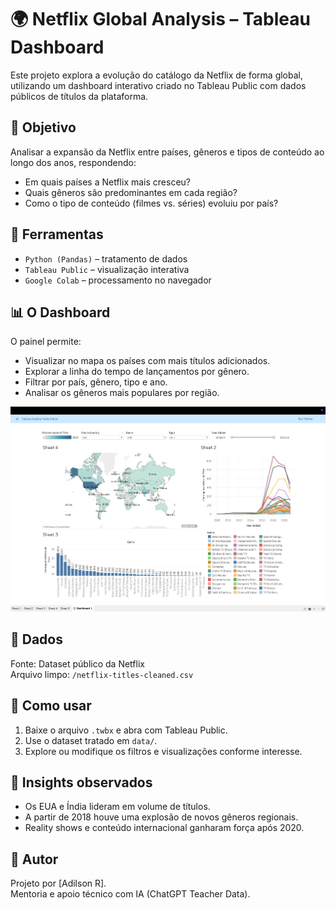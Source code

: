 # 🌍 Netflix Global Analysis – Tableau Dashboard

Este projeto explora a evolução do catálogo da Netflix de forma global, utilizando um dashboard interativo criado no Tableau Public com dados públicos de títulos da plataforma.

## 🎯 Objetivo
Analisar a expansão da Netflix entre países, gêneros e tipos de conteúdo ao longo dos anos, respondendo:

- Em quais países a Netflix mais cresceu?
- Quais gêneros são predominantes em cada região?
- Como o tipo de conteúdo (filmes vs. séries) evoluiu por país?

## 🧰 Ferramentas
- `Python (Pandas)` – tratamento de dados
- `Tableau Public` – visualização interativa
- `Google Colab` – processamento no navegador

## 📊 O Dashboard
O painel permite:
- Visualizar no mapa os países com mais títulos adicionados.
- Explorar a linha do tempo de lançamentos por gênero.
- Filtrar por país, gênero, tipo e ano.
- Analisar os gêneros mais populares por região.

![Dashboard Preview](images/preview.png)

## 📁 Dados
Fonte: Dataset público da Netflix  
Arquivo limpo: `/netflix-titles-cleaned.csv`

## 🚀 Como usar
1. Baixe o arquivo `.twbx` e abra com Tableau Public.
2. Use o dataset tratado em `data/`.
3. Explore ou modifique os filtros e visualizações conforme interesse.

## 🧠 Insights observados
- Os EUA e Índia lideram em volume de títulos.
- A partir de 2018 houve uma explosão de novos gêneros regionais.
- Reality shows e conteúdo internacional ganharam força após 2020.

## 📌 Autor
Projeto por [Adilson R].  
Mentoria e apoio técnico com IA (ChatGPT Teacher Data).  
